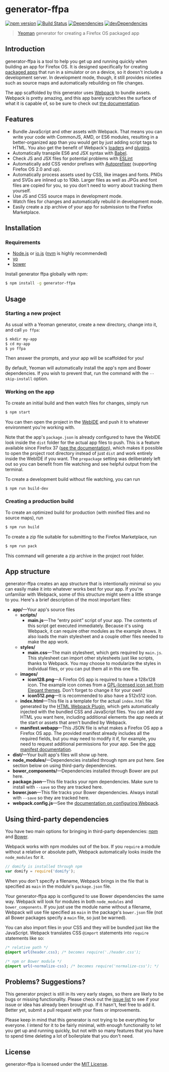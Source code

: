 # generator-ffpa

[![npm version](https://badge.fury.io/js/generator-ffpa.svg)](http://badge.fury.io/js/generator-ffpa)
[![Build Status](https://secure.travis-ci.org/garrettn/generator-ffpa.svg?branch=master)](http://travis-ci.org/garrettn/generator-ffpa)
[![Dependencies](https://david-dm.org/garrettn/generator-ffpa.svg?style=flat)](https://david-dm.org/garrettn/generator-ffpa)
[![devDependencies](https://david-dm.org/garrettn/generator-ffpa/dev-status.svg?style=flat)](https://david-dm.org/garrettn/generator-ffpa#info=devDependencies)

> [Yeoman](http://yeoman.io) generator for creating a Firefox OS packaged app 


## Introduction

generator-ffpa is a tool to help you get up and running quickly when building an app for Firefox OS. It is designed specifically for creating [packaged apps](https://developer.mozilla.org/en-US/Marketplace/Options/Packaged_apps) that run in a simulator or on a device, so it doesn't include a development server. In development mode, though, it still provides niceties such as source maps and automatically rebuilding on file changes.

The app scaffolded by this generator uses [Webpack](http://webpack.github.io) to bundle assets. Webpack is pretty amazing, and this app barely scratches the surface of what it is capable of, so be sure to check out [the documentation](http://webpack.github.io).

## Features

- Bundle JavaScript and other assets with Webpack. That means you can write your code with CommonJS, AMD, or ES6 modules, resulting in a better-organized app than you would get by just adding script tags to HTML. You also get the benefit of Webpack's [loaders](http://webpack.github.io/docs/list-of-loaders.html) and [plugins](http://webpack.github.io/docs/list-of-plugins.html).
- Automatically transpile ES6 and JSX syntax with [Babel](http://babeljs.io).
- Check JS and JSX files for potential problems with [ESLint](http://eslint.org)
- Automatically add CSS vendor prefixes with [Autoprefixer](https://github.com/postcss/autoprefixer) (supporting Firefox OS 2.0 and up).
- Automatically process assets used by CSS, like images and fonts. PNGs and SVGs are inlined up to 10kb. Larger files as well as JPGs and font files are copied for you, so you don't need to worry about tracking them yourself.
- Use JS and CSS source maps in development mode.
- Watch files for changes and automatically rebuild in development mode.
- Easily create a zip archive of your app for submission to the Firefox Marketplace.

## Installation

### Requirements

- [Node.js](https://nodejs.org) or [io.js](https://iojs.org) ([nvm](https://github.com/creationix/nvm) is highly recommended)
- [yo](http://yeoman.io)
- [bower](http://bower.io)

Install generator ffpa globally with npm:

```sh
$ npm install -g generator-ffpa
```

## Usage

### Starting a new project

As usual with a Yeoman generator, create a new directory, change into it, and call `yo ffpa`:

```sh
$ mkdir my-app
$ cd my-app
$ yo ffpa
```

Then answer the prompts, and your app will be scaffolded for you!

By default, Yeoman will automatically install the app's npm and Bower dependencies. If you wish to prevent that, run the command with the `--skip-install` option.

### Working on the app

To create an initial build and then watch files for changes, simply run

```sh
$ npm start
```

You can then open the project in the [WebIDE](https://developer.mozilla.org/en-US/docs/Tools/WebIDE) and push it to whatever environment you're working with.

Note that the app's `package.json` is already configured to have the WebIDE look inside the `dist` folder for the actual app files to push. This is a feature available since Firefox 37 ([see the documentation](https://developer.mozilla.org/en-US/docs/Tools/WebIDE/Running_and_debugging_apps#Running_a_custom_build_step)), which makes it possible to open the project root directory instead of just `dist` and work entirely inside the WebIDE if you want. The `prepackage` setting was deliberately left out so you can benefit from file watching and see helpful output from the terminal.

To create a development build without file watching, you can run

```sh
$ npm run build-dev
```



### Creating a production build

To create an optimized build for production (with minified files and no source maps), run

```sh
$ npm run build
```

To create a zip file suitable for submitting to the Firefox Marketplace, run

```sh
$ npm run pack
```

This command will generate a zip archive in the project root folder.

## App structure

generator-ffpa creates an app structure that is intentionally minimal so you can easily make it into whatever works best for your app. If you're unfamiliar with Webpack, some of this structure might seem a little strange to you. Here's a brief description of the most important files:

- **app/**—Your app's source files
    - **scripts/**
        - **main.js**—The “entry point” script of your app. The contents of this script get executed immediately. Because it's using Webpack, it can require other modules as the example shows. It also loads the main stylesheet and a couple other files needed to make the app work.
    - **styles/**
        - **main.css**—The main stylesheet, which gets required by `main.js`. This stylesheet can import other stylesheets just like scripts, thanks to Webpack. You may choose to modularize the styles in individual files, or you can put them all in this one file.
    - **images/**
        - **icon128.png**—A Firefox OS app is required to have a 128x128 icon. The example icon comes from a [GPL-licensed icon set from Elegant themes](http://www.elegantthemes.com/blog/freebie-of-the-week/beautiful-flat-icons-for-free). Don't forget to change it for your own!
        - **icon512.png**—It is recommended to also have a 512x512 icon.
    - **index.html**—This file is a template for the actual `index.html` file generated by the [HTML Webpack Plugin](https://github.com/ampedandwired/html-webpack-plugin), which gets automatically injected with the bundled CSS and JavaScript files. You can add any HTML you want here, including additional elements the app needs at the start or assets that aren't bundled by Webpack.
    - **manifest.webapp**—This JSON file is what makes a Firefox OS app a Firefox OS app. The provided manifest already includes all the required fields, but you may need to modify it if, for example, you need to request additional permissions for your app. See the [app manifest documentation](https://developer.mozilla.org/en-US/Apps/Build/Manifest).
- **dist/**—Your built app's files will show up here.
- **node_modules/**—Dependencies installed through npm are put here. See section below on using third-party dependencies.
- **bower_components/**—Dependencies installed through Bower are put here.
- **package.json**—This file tracks your npm dependencies. Make sure to install with `--save` so they are tracked here.
- **bower.json**—This file tracks your Bower dependencies. Always install with `--save` so they are tracked here.
- **webpack.config.js**—See the [documentation on configuring Webpack](http://webpack.github.io/docs/configuration.html).

## Using third-party dependencies

You have two main options for bringing in third-party dependencies: [npm](https://www.npmjs.com) and [Bower](http://bower.io).

Webpack works with npm modules out of the box. If you `require` a module without a relative or absolute path, Webpack automatically looks inside the `node_modules` for it.

```js
// domify is installed through npm
var domify = require('domify');
```

When you don't specify a filename, Webpack brings in the file that is specified as `main` in the module's `package.json` file.

Your generator-ffpa app is configured to use Bower dependencies the same way. Webpack will look for modules in both `node_modules` and `bower_components`. If you just use the module name without a filename, Webpack will use file specified as `main` in the package's `bower.json` file (not all Bower packages specify a `main` file, so just be warned).

You can also import files in your CSS and they will be bundled just like the JavaScript. Webpack translates CSS `@import` statements into `require` statements like so:

```css
/* relative path */
@import url(header.css); /* becomes require('./header.css');

/* npm or Bower module */
@import url(~normalize-css); /* becomes require('normalize-css'); */
```

## Problems? Suggestions?

This generator project is still in its very early stages, so there are likely to be bugs or missing functionality. Please check out the [issue list](https://github.com/garrettn/generator-ffpa/issues) to see if your issue or idea has already been brought up. If it hasn't, feel free to add it. Better yet, submit a pull request with your fixes or improvements.

Please keep in mind that this generator is not trying to be everything for everyone. I intend for it to be fairly minimal, with enough functionality to let you get up and running quickly, but not with so many features that you have to spend time deleting a lot of boilerplate that you don't need.


## License

generator-ffpa is licensed under the [MIT License](LICENSE.txt).
